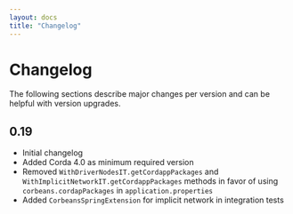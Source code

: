 ```yaml
---
layout: docs
title: "Changelog"
---
```


# Changelog

The following sections describe major changes per version 
and can be helpful with version upgrades.

## 0.19

- Initial changelog
- Added Corda 4.0 as minimum required version  
- Removed `WithDriverNodesIT.getCordappPackages` 
and `WithImplicitNetworkIT.getCordappPackages` methods 
in favor of using `corbeans.cordapPackages` in `application.properties`
- Added `CorbeansSpringExtension` for implicit network in integration tests